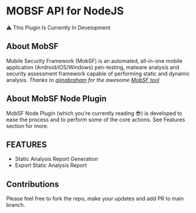 # MOBSF API for NodeJS

⚠️ This Plugin Is Currently In Development

## About MobSF

Mobile Security Framework (MobSF) is an automated, all-in-one mobile application (Android/iOS/Windows) pen-testing, malware analysis and security assessment framework capable of performing static and dynamic analysis. _Thanks to [ajinabraham](https://github.com/ajinabraham) for the awesome [MobSF tool](https://github.com/MobSF/Mobile-Security-Framework-MobSF)_

## About MobSF Node Plugin

MobSF Node Plugin (which you're currently reading 😎) is developed to ease the process and to perform some of the core actions. See Features section for more.

## FEATURES

* Static Analysis Report Generation
* Export Static Analysis Report

## Contributions

Please feel free to fork the repo, make your updates and add PR to main branch.

